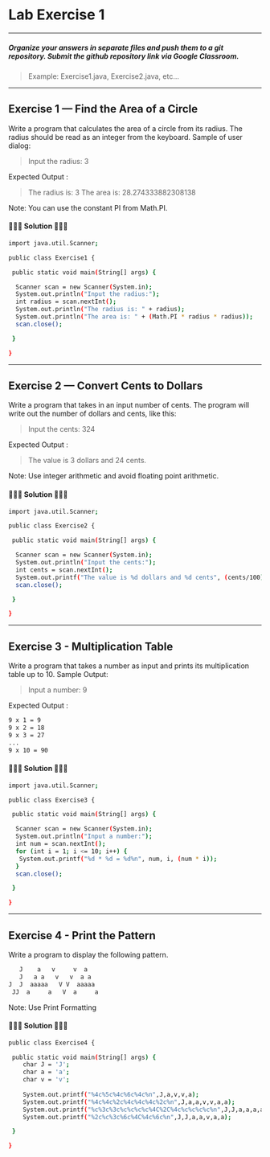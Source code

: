 # Lab Exercise 1

---

##### Organize your answers in separate files and push them to a git repository. Submit the github repository link via Google Classroom.

> Example: Exercise1.java, Exercise2.java, etc...

---

## Exercise 1 — Find the Area of a Circle

Write a program that calculates the area of a circle from its radius. The radius should be read as an integer from the keyboard.
Sample of user dialog:

> Input the radius:
> 3

Expected Output :

> The radius is: 3
> The area is: 28.274333882308138

Note: You can use the constant PI from Math.PI.

#### 🎉🎉🎉 Solution 🎉🎉🎉

```bash
import java.util.Scanner;

public class Exercise1 {

 public static void main(String[] args) {

  Scanner scan = new Scanner(System.in);
  System.out.println("Input the radius:");
  int radius = scan.nextInt();
  System.out.println("The radius is: " + radius);
  System.out.println("The area is: " + (Math.PI * radius * radius));
  scan.close();

 }

}
```

---

## Exercise 2 — Convert Cents to Dollars

Write a program that takes in an input number of cents. The program will write out the number of dollars and cents, like this:

> Input the cents:
> 324

Expected Output :

> The value is 3 dollars and 24 cents.

Note: Use integer arithmetic and avoid floating point arithmetic.

#### 🎉🎉🎉 Solution 🎉🎉🎉

```bash
import java.util.Scanner;

public class Exercise2 {

 public static void main(String[] args) {

  Scanner scan = new Scanner(System.in);
  System.out.println("Input the cents:");
  int cents = scan.nextInt();
  System.out.printf("The value is %d dollars and %d cents", (cents/100), (cents%100));
  scan.close();

 }

}
```

---

## Exercise 3 - Multiplication Table

Write a program that takes a number as input and prints its multiplication table up to 10.
Sample Output:

> Input a number: 9

Expected Output :

```bash
9 x 1 = 9
9 x 2 = 18
9 x 3 = 27
...
9 x 10 = 90
```

#### 🎉🎉🎉 Solution 🎉🎉🎉

```bash
import java.util.Scanner;

public class Exercise3 {

 public static void main(String[] args) {

  Scanner scan = new Scanner(System.in);
  System.out.println("Input a number:");
  int num = scan.nextInt();
  for (int i = 1; i <= 10; i++) {
   System.out.printf("%d * %d = %d%n", num, i, (num * i));
  }
  scan.close();

 }

}
```

---

## Exercise 4 - Print the Pattern

Write a program to display the following pattern.

```bash
   J    a   v     v  a
   J   a a   v   v  a a
J  J  aaaaa   V V  aaaaa
 JJ  a     a   V  a     a
```

Note: Use Print Formatting

#### 🎉🎉🎉 Solution 🎉🎉🎉

```bash
public class Exercise4 {

 public static void main(String[] args) {
    char J = 'J';
    char a = 'a';
    char v = 'v';
    
    System.out.printf("%4c%5c%4c%6c%4c%n",J,a,v,v,a);
    System.out.printf("%4c%4c%2c%4c%4c%4c%2c%n",J,a,a,v,v,a,a);
    System.out.printf("%c%3c%3c%c%c%c%c%4C%2C%4c%c%c%c%c%n",J,J,a,a,a,a,a,v,v,a,a,a,a,a);
    System.out.printf("%2c%c%3c%6c%4C%4c%6c%n",J,J,a,a,v,a,a);

 }

}
```

